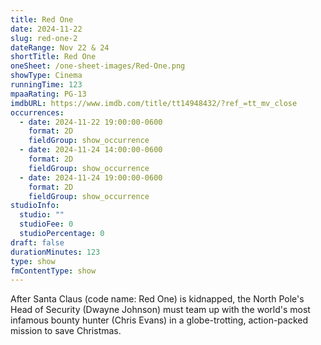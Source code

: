 ```yaml
---
title: Red One
date: 2024-11-22
slug: red-one-2
dateRange: Nov 22 & 24
shortTitle: Red One
oneSheet: /one-sheet-images/Red-One.png
showType: Cinema
runningTime: 123
mpaaRating: PG-13
imdbURL: https://www.imdb.com/title/tt14948432/?ref_=tt_mv_close
occurrences:
  - date: 2024-11-22 19:00:00-0600
    format: 2D
    fieldGroup: show_occurrence
  - date: 2024-11-24 14:00:00-0600
    format: 2D
    fieldGroup: show_occurrence
  - date: 2024-11-24 19:00:00-0600
    format: 2D
    fieldGroup: show_occurrence
studioInfo:
  studio: ""
  studioFee: 0
  studioPercentage: 0
draft: false
durationMinutes: 123
type: show
fmContentType: show
---
```

After Santa Claus (code name: Red One) is kidnapped, the North Pole's Head of Security (Dwayne Johnson) must team up with the world's most infamous bounty hunter (Chris Evans) in a globe-trotting, action-packed mission to save Christmas.